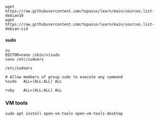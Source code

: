 ```
wget https://raw.githubusercontent.com/topazus/learn/main/sources.list-debian10
wget https://raw.githubusercontent.com/topazus/learn/main/sources.list-debian-sid
```

#### sudo

```
su
EDITOR=nano /sbin/visudo
nano /etc/sudoers
```

`/etc/sudoers`

```
# Allow members of group sudo to execute any command
%sudo   ALL=(ALL:ALL) ALL

ruby    ALL=(ALL:ALL) ALL
```

### VM tools

```
sudo apt install open-vm-tools open-vm-tools-desktop
```